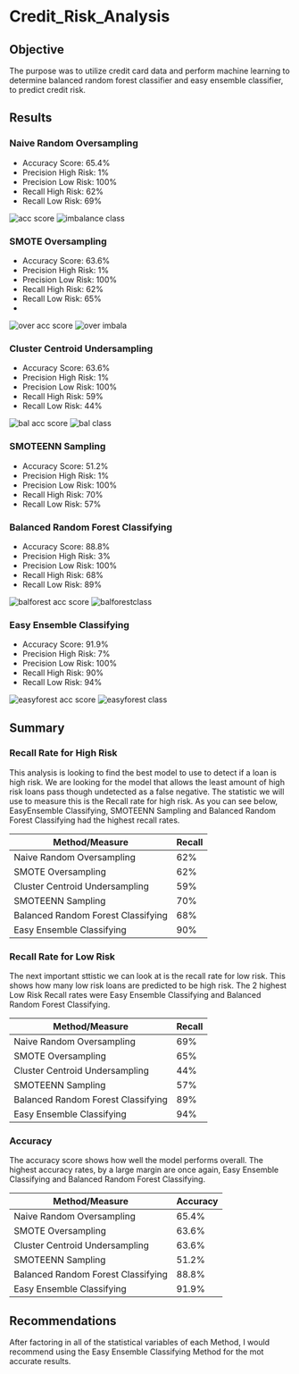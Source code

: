 # Credit_Risk_Analysis

## Objective 
The purpose was to utilize credit card data and perform machine learning to determine balanced random forest classifier and easy ensemble classifier, to predict credit risk.

## Results

### Naive Random Oversampling
  - Accuracy Score: 65.4%
  - Precision High Risk: 1%
  - Precision Low Risk: 100%
  - Recall High Risk: 62%
  - Recall Low Risk: 69%
  
![acc score](https://user-images.githubusercontent.com/113067853/219502881-49a77699-16c3-403b-a6bf-b9b5b2750c8b.PNG)
![imbalance class](https://user-images.githubusercontent.com/113067853/219502900-680e9b1c-3dca-467a-8e4f-7a10615063e3.PNG)

### SMOTE Oversampling
  - Accuracy Score: 63.6%
  - Precision High Risk: 1%
  - Precision Low Risk: 100%
  - Recall High Risk: 62%
  - Recall Low Risk: 65%
  - 
![over acc score](https://user-images.githubusercontent.com/113067853/219503155-3117449c-ebd7-4df1-88dc-4bfba84fac2c.PNG)
![over imbala](https://user-images.githubusercontent.com/113067853/219503166-67c3236b-563b-4bd6-aef8-02273a00fe71.PNG)


### Cluster Centroid Undersampling
  - Accuracy Score: 63.6%
  - Precision High Risk: 1%
  - Precision Low Risk: 100%
  - Recall High Risk: 59%
  - Recall Low Risk: 44%

![bal acc score](https://user-images.githubusercontent.com/113067853/219503369-a13e1d18-0642-4f1f-84a1-d2f7f8a17be7.PNG)
![bal class](https://user-images.githubusercontent.com/113067853/219503376-1eb3ddd1-dd52-4ee5-aefc-c519426b857f.PNG)


### SMOTEENN Sampling
  - Accuracy Score: 51.2%
  - Precision High Risk: 1%
  - Precision Low Risk: 100%
  - Recall High Risk: 70%
  - Recall Low Risk: 57%

### Balanced Random Forest Classifying
  - Accuracy Score: 88.8%
  - Precision High Risk: 3%
  - Precision Low Risk: 100%
  - Recall High Risk: 68%
  - Recall Low Risk: 89%
  
![balforest acc score](https://user-images.githubusercontent.com/113067853/219503994-f58bf9df-b5ba-400a-b9d4-b64dbe51360f.PNG)
![balforestclass](https://user-images.githubusercontent.com/113067853/219504002-5fabb9b5-e817-4b1f-98cd-203e113fd05e.PNG)


### Easy Ensemble Classifying
  - Accuracy Score: 91.9%
  - Precision High Risk: 7%
  - Precision Low Risk: 100%
  - Recall High Risk: 90%
  - Recall Low Risk: 94%
 
![easyforest acc score](https://user-images.githubusercontent.com/113067853/219503756-1c6638c6-6682-423c-9e6b-93e5292128f8.PNG)
![easyforest class](https://user-images.githubusercontent.com/113067853/219503762-4873ae57-4638-4833-8240-556ceff7ac49.PNG)

## Summary

### Recall Rate for High Risk
This analysis is looking to find the best model to use to detect if a loan is high risk. We are looking for the model that allows the least amount of high risk loans pass though undetected as a false negative. The statistic we will use to measure this is the Recall rate for high risk. As you can see below, EasyEnsemble Classifying, SMOTEENN Sampling and Balanced Random Forest Classifying had the highest recall rates.

| Method/Measure                    | Recall |
|-----------------------------------|--------|
| Naive Random Oversampling         | 62%    |
| SMOTE Oversampling                | 62%    |
| Cluster Centroid Undersampling    | 59%    |
| SMOTEENN Sampling                 | 70%    |
| Balanced Random Forest Classifying| 68%    |
| Easy Ensemble Classifying         | 90%    |


### Recall Rate for Low Risk
The next important sttistic we can look at is the recall rate for low risk. This shows how many low risk loans are predicted to be high risk. 
The 2 highest Low Risk Recall rates were Easy Ensemble Classifying and Balanced Random Forest Classifying.

| Method/Measure                    | Recall |
|-----------------------------------|--------|
| Naive Random Oversampling         | 69%    |
| SMOTE Oversampling                | 65%    |
| Cluster Centroid Undersampling    | 44%    |
| SMOTEENN Sampling                 | 57%    |
| Balanced Random Forest Classifying| 89%    |
| Easy Ensemble Classifying         | 94%    |

### Accuracy
The accuracy score shows how well the model performs overall.
The highest accuracy rates, by a large margin are once again, Easy Ensemble Classifying and Balanced Random Forest Classifying.

| Method/Measure                    |Accuracy   |
|-----------------------------------|-----------|
| Naive Random Oversampling         | 65.4%     |
| SMOTE Oversampling                | 63.6%     |
| Cluster Centroid Undersampling    | 63.6%     |
| SMOTEENN Sampling                 | 51.2%     |
| Balanced Random Forest Classifying| 88.8%     |
| Easy Ensemble Classifying         | 91.9%     |

## Recommendations
After factoring in all of the statistical variables of each Method, I would recommend using the Easy Ensemble Classifying Method for the mot accurate results. 

